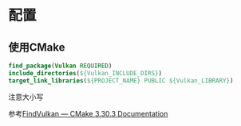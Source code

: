# 配置

## 使用CMake

```cmake
find_package(Vulkan REQUIRED)
include_directories(${Vulkan_INCLUDE_DIRS})
target_link_libraries(${PROJECT_NAME} PUBLIC ${Vulkan_LIBRARY})
```

注意大小写

参考[FindVulkan — CMake 3.30.3 Documentation](https://cmake.org/cmake/help/latest/module/FindVulkan.html)